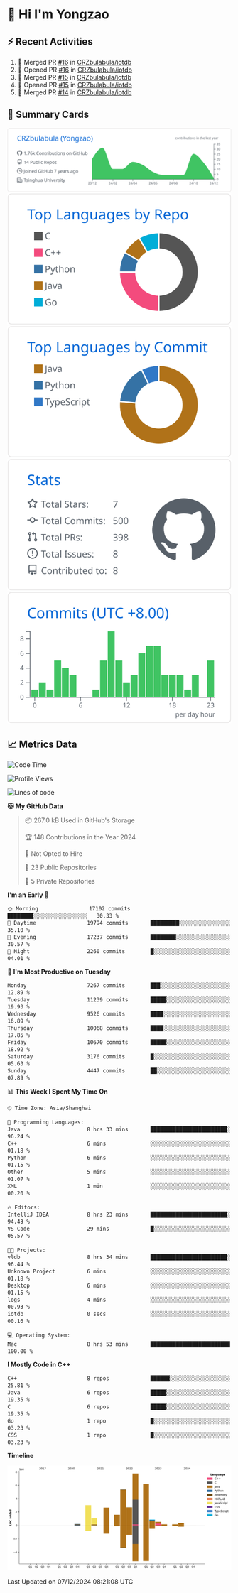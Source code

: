# 👋 Hi I'm Yongzao

## ⚡ Recent Activities
<!--START_SECTION:activity-->
1. 🎉 Merged PR [#16](https://github.com/CRZbulabula/iotdb/pull/16) in [CRZbulabula/iotdb](https://github.com/CRZbulabula/iotdb)
2. 💪 Opened PR [#16](https://github.com/CRZbulabula/iotdb/pull/16) in [CRZbulabula/iotdb](https://github.com/CRZbulabula/iotdb)
3. 🎉 Merged PR [#15](https://github.com/CRZbulabula/iotdb/pull/15) in [CRZbulabula/iotdb](https://github.com/CRZbulabula/iotdb)
4. 💪 Opened PR [#15](https://github.com/CRZbulabula/iotdb/pull/15) in [CRZbulabula/iotdb](https://github.com/CRZbulabula/iotdb)
5. 🎉 Merged PR [#14](https://github.com/CRZbulabula/iotdb/pull/14) in [CRZbulabula/iotdb](https://github.com/CRZbulabula/iotdb)
<!--END_SECTION:activity-->

## 🎑 Summary Cards

[![](https://raw.githubusercontent.com/CRZbulabula/CRZbulabula/main/profile-summary-card-output/github/0-profile-details.svg)](https://github.com/vn7n24fzkq/github-profile-summary-cards)
[![](https://raw.githubusercontent.com/CRZbulabula/CRZbulabula/main/profile-summary-card-output/github/1-repos-per-language.svg)](https://github.com/vn7n24fzkq/github-profile-summary-cards) [![](https://raw.githubusercontent.com/CRZbulabula/CRZbulabula/main/profile-summary-card-output/github/2-most-commit-language.svg)](https://github.com/vn7n24fzkq/github-profile-summary-cards)
[![](https://raw.githubusercontent.com/CRZbulabula/CRZbulabula/main/profile-summary-card-output/github/3-stats.svg)](https://github.com/vn7n24fzkq/github-profile-summary-cards) [![](https://raw.githubusercontent.com/CRZbulabula/CRZbulabula/main/profile-summary-card-output/github/4-productive-time.svg)](https://github.com/vn7n24fzkq/github-profile-summary-cards)

## 📈 Metrics Data

<!--START_SECTION:waka-->
![Code Time](http://img.shields.io/badge/Code%20Time-738%20hrs%2035%20mins-blue)

![Profile Views](http://img.shields.io/badge/Profile%20Views-0-blue)

![Lines of code](https://img.shields.io/badge/From%20Hello%20World%20I%27ve%20Written-32.4%20million%20lines%20of%20code-blue)

**🐱 My GitHub Data** 

> 📦 267.0 kB Used in GitHub's Storage 
 > 
> 🏆 148 Contributions in the Year 2024
 > 
> 🚫 Not Opted to Hire
 > 
> 📜 23 Public Repositories 
 > 
> 🔑 5 Private Repositories 
 > 
**I'm an Early 🐤** 

```text
🌞 Morning                17102 commits       ████████░░░░░░░░░░░░░░░░░   30.33 % 
🌆 Daytime                19794 commits       █████████░░░░░░░░░░░░░░░░   35.10 % 
🌃 Evening                17237 commits       ████████░░░░░░░░░░░░░░░░░   30.57 % 
🌙 Night                  2260 commits        █░░░░░░░░░░░░░░░░░░░░░░░░   04.01 % 
```
📅 **I'm Most Productive on Tuesday** 

```text
Monday                   7267 commits        ███░░░░░░░░░░░░░░░░░░░░░░   12.89 % 
Tuesday                  11239 commits       █████░░░░░░░░░░░░░░░░░░░░   19.93 % 
Wednesday                9526 commits        ████░░░░░░░░░░░░░░░░░░░░░   16.89 % 
Thursday                 10068 commits       ████░░░░░░░░░░░░░░░░░░░░░   17.85 % 
Friday                   10670 commits       █████░░░░░░░░░░░░░░░░░░░░   18.92 % 
Saturday                 3176 commits        █░░░░░░░░░░░░░░░░░░░░░░░░   05.63 % 
Sunday                   4447 commits        ██░░░░░░░░░░░░░░░░░░░░░░░   07.89 % 
```


📊 **This Week I Spent My Time On** 

```text
🕑︎ Time Zone: Asia/Shanghai

💬 Programming Languages: 
Java                     8 hrs 33 mins       ████████████████████████░   96.24 % 
C++                      6 mins              ░░░░░░░░░░░░░░░░░░░░░░░░░   01.18 % 
Python                   6 mins              ░░░░░░░░░░░░░░░░░░░░░░░░░   01.15 % 
Other                    5 mins              ░░░░░░░░░░░░░░░░░░░░░░░░░   01.07 % 
XML                      1 min               ░░░░░░░░░░░░░░░░░░░░░░░░░   00.20 % 

🔥 Editors: 
IntelliJ IDEA            8 hrs 23 mins       ████████████████████████░   94.43 % 
VS Code                  29 mins             █░░░░░░░░░░░░░░░░░░░░░░░░   05.57 % 

🐱‍💻 Projects: 
vldb                     8 hrs 34 mins       ████████████████████████░   96.44 % 
Unknown Project          6 mins              ░░░░░░░░░░░░░░░░░░░░░░░░░   01.18 % 
Desktop                  6 mins              ░░░░░░░░░░░░░░░░░░░░░░░░░   01.15 % 
logs                     4 mins              ░░░░░░░░░░░░░░░░░░░░░░░░░   00.93 % 
iotdb                    0 secs              ░░░░░░░░░░░░░░░░░░░░░░░░░   00.16 % 

💻 Operating System: 
Mac                      8 hrs 53 mins       █████████████████████████   100.00 % 
```

**I Mostly Code in C++** 

```text
C++                      8 repos             ██████░░░░░░░░░░░░░░░░░░░   25.81 % 
Java                     6 repos             █████░░░░░░░░░░░░░░░░░░░░   19.35 % 
C                        6 repos             █████░░░░░░░░░░░░░░░░░░░░   19.35 % 
Go                       1 repo              █░░░░░░░░░░░░░░░░░░░░░░░░   03.23 % 
CSS                      1 repo              █░░░░░░░░░░░░░░░░░░░░░░░░   03.23 % 
```



**Timeline**

![Lines of Code chart](https://raw.githubusercontent.com/CRZbulabula/CRZbulabula/main/assets/bar_graph.png)


 Last Updated on 07/12/2024 08:21:08 UTC
<!--END_SECTION:waka-->

